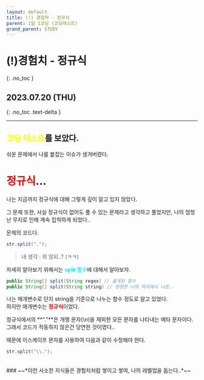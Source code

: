 ```yaml
---
layout: default
title: (!) 경험치 - 정규식
parent: 1일 1코딩 (코딩테스트)
grand_parent: STUDY
---
```


# (!)경험치 - 정규식
{: .no_toc }

## 2023.07.20 (THU)
{: .no_toc .text-delta }

---

## <span style="color:yellow">**코딩 테스트**</span>를 보았다.

쉬운 문제에서 나를 붙잡는 이슈가 생겨버렸다.

# <span style="color:red">**정규식**</span>...

나는 지금까지 정규식에 대해 그렇게 깊이 알고 있지 않았다.

그 문제 또한, 사실 정규식이 없어도 풀 수 있는 문제라고 생각하고 풀었지만, 나의 엄청난 무지로 인해 계속 집착하게 되었다..

문제의 코드다.

```java
str.split(".");
```
> 내 생각 : 외 않되..? (ㅋㅋ)

자세히 알아보기 위해서는 <span style="color:cyan">**split 함수**</span>에 대해서 알아보자.

```java
public String[] split(String regex) // 옳게된 함수
public String[] split(String string) // 멍청한 나의 머리에서 나온..
```

나는 매개변수로 단지 string을 기준으로 나누는 함수 정도로 알고 있었다.  
하지만 매개변수는 <span style="color:red">**정규식**</span>이었다.

정규식에서의 **"."**은 개행 문자(\n)을 제외한 모든 문자를 나타내는 메타 문자이다.  
그래서 코드가 작동하지 않은건 당연한 것이였다..

때문에 이스케이프 문자를 사용하여 다음과 같이 수정해야 한다.

```java
str.split("\\.");
```
<br>
### ~~*이런 사소한 지식들은 경험치처럼 쌓이고 쌓여, 나의 레벨업을 돕는다..*~~